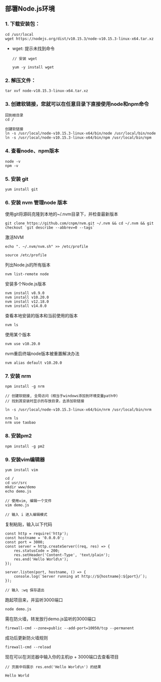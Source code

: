 ## 部署Node.js环境

### 1. 下载安装包：

```
cd /usr/local
wget https://nodejs.org/dist/v10.15.3/node-v10.15.3-linux-x64.tar.xz
```
- wget: 提示未找到命令

    ```
    // 安装 wget

    yum -y install wget
    ```

### 2. 解压文件：

```
tar xvf node-v10.15.3-linux-x64.tar.xz
```

### 3. 创建软链接，您就可以在任意目录下直接使用node和npm命令

```
回到根目录
cd / 

创建软链接
ln -s /usr/local/node-v10.15.3-linux-x64/bin/node /usr/local/bin/node
ln -s /usr/local/node-v10.15.3-linux-x64/bin/npm /usr/local/bin/npm
```

### 4. 查看node、npm版本

```
node -v
npm -v
```

### 5. 安装 git

```
yum install git
```

### 6. 安装 nvm 管理node 版本

使用git将源码克隆到本地的~/.nvm目录下，并检查最新版本
```
git clone https://github.com/cnpm/nvm.git ~/.nvm && cd ~/.nvm && git checkout `git describe --abbrev=0 --tags`
```

激活NVM
```
echo ". ~/.nvm/nvm.sh" >> /etc/profile

source /etc/profile
```

列出Node.js的所有版本
```
nvm list-remote node
```

安装多个Node.js版本
```
nvm install v8.9.0
nvm install v10.20.0
nvm install v12.18.0
nvm install v14.0.0
```

查看本地安装的版本和当前使用的版本
```
nvm ls
```

使用某个版本
```
nvm use v10.20.0
```

nvm重启终端node版本被重置解决办法

```
nvm alias default v10.20.0
```

### 7. 安装 nrm 

```
npm install -g nrm

// 创建软链接, 全局访问（相当于windows添加到环境变量path中）
// 找到其安装时显示的存放目录，去添加软链接

ln -s /usr/local/node-v10.15.3-linux-x64/bin/nrm /usr/local/bin/nrm

nrm ls
nrm use taobao
```

### 8. 安装pm2

```
npm install -g pm2
```

### 9. 安装vim编辑器

```
yum install vim

cd /
cd usr/src
mkdir www/demo
echo demo.js

// 使用vim, 编辑一个文件
vim demo.js

// 输入 i 进入编辑模式
```

复制粘贴，输入以下代码

```
const http = require('http');
const hostname = '0.0.0.0';
const port = 3000;
const server = http.createServer((req, res) => { 
    res.statusCode = 200;
    res.setHeader('Content-Type', 'text/plain');
    res.end('Hello World\n');
}); 

server.listen(port, hostname, () => { 
    console.log(`Server running at http://${hostname}:${port}/`);
});

// 输入 :wq 保存退出
```

跑起项目来，并监听3000端口

```
node demo.js
```

需在防火墙，转发放行demo.js监听的3000端口

```
firewall-cmd --zone=public --add-port=10050/tcp --permanent
```

成功后更新防火墙规则

```
firewall-cmd --reload
```

现在可以在浏览器中输入你的主机ip + 3000端口去查看项目

```
// 页面中将展示 res.end('Hello World\n') 的结果

Hello World
```


